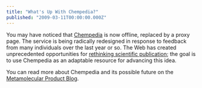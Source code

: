 ```yaml
---
title: "What's Up With Chempedia?"
published: "2009-03-11T00:00:00.000Z"
---
```


You may have noticed that [Chempedia](http://chempedia.com) is now offline, replaced by a proxy page. The service is being radically redesigned in response to feedback from many individuals over the last year or so. The Web has created unprecedented opportunities for [rethinking scientific publication](http://zusammen.metamolecular.com/2009/02/27/micropublication-in-chemistry); the goal is to use Chempedia as an adaptable resource for advancing this idea.

You can read more about Chempedia and its possible future on the [Metamolecular Product Blog](http://products.metamolecular.com/2009/03/11/whats-up-with-chempedia).